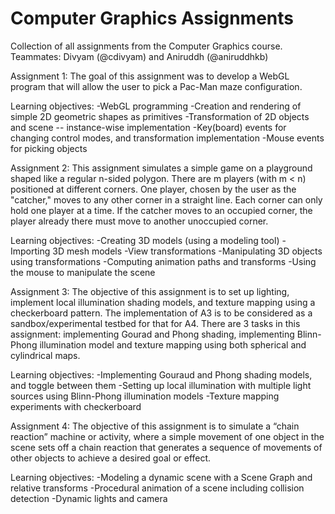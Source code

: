 # Computer Graphics Assignments
Collection of all assignments from the Computer Graphics course.
Teammates: Divyam (@cdivyam) and Aniruddh (@aniruddhkb)

Assignment 1:
The goal of this assignment was to develop a WebGL program that will allow the user to pick a Pac-Man maze configuration.

Learning objectives:
-WebGL programming 
-Creation and rendering of simple 2D geometric shapes as primitives
-Transformation of 2D objects and scene -- instance-wise implementation
-Key(board) events for changing control modes, and transformation implementation 
-Mouse events for picking objects

Assignment 2:
This assignment simulates a simple game on a playground shaped like a regular n-sided polygon. There are m players (with m < n) positioned at different corners. One player, chosen by the user as the "catcher," moves to any other corner in a straight line. Each corner can only hold one player at a time. If the catcher moves to an occupied corner, the player already there must move to another unoccupied corner.

Learning objectives:
-Creating 3D models (using a modeling tool)
-Importing 3D mesh models
-View transformations
-Manipulating 3D objects using transformations
-Computing animation paths and transforms
-Using the mouse to manipulate the scene

Assignment 3:
The objective of this assignment is to set up lighting, implement local illumination shading models, and texture mapping using a checkerboard pattern. The implementation of A3 is to be considered as a sandbox/experimental testbed for that for A4. There are 3 tasks in this assignment: implementing Gourad and Phong shading, implementing Blinn-Phong illumination model and texture mapping using both spherical and cylindrical maps.

Learning objectives:
-Implementing Gouraud and Phong shading models, and toggle between them
-Setting up local illumination with multiple light sources using Blinn-Phong illumination models
-Texture mapping experiments with checkerboard

Assignment 4:
The objective of this assignment is to simulate a “chain reaction” machine or activity, where a simple movement of one object in the scene sets off a chain reaction that generates a sequence of movements of other objects to achieve a desired goal or effect.

Learning objectives:
-Modeling a dynamic scene with a Scene Graph and relative transforms
-Procedural animation of a scene including collision detection
-Dynamic lights and camera
